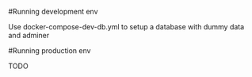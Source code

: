 #Running development env

Use docker-compose-dev-db.yml to setup a database with dummy data and adminer

#Running production env

TODO